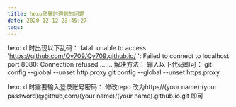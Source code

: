 ```yaml
---
title: hexo部署时遇到的问题
date: 2020-12-12 23:45:27
tags:
---
```

hexo d 时出现以下乱码：
fatal: unable to access 'https://github.com/Qy709/Qy709.github.io/ ': Failed to connect to localhost port 8080: Connection refused
.......
解决方法：
输入以下代码即可：
git config --global --unset http.proxy
git config --global --unset https.proxy



hexo d 时需要输入登录账号密码：
修改repo
改为https//(your name):(your password)@github,com/(your name)/(your name).github.io.git
即可